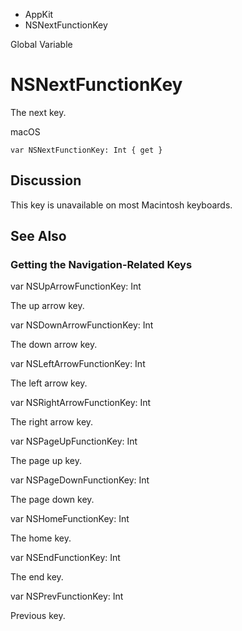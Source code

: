 

- AppKit
-  NSNextFunctionKey 

Global Variable

# NSNextFunctionKey

The next key.

macOS

``` source
var NSNextFunctionKey: Int { get }
```

## Discussion

This key is unavailable on most Macintosh keyboards.

## See Also

### Getting the Navigation-Related Keys

var NSUpArrowFunctionKey: Int

The up arrow key.

var NSDownArrowFunctionKey: Int

The down arrow key.

var NSLeftArrowFunctionKey: Int

The left arrow key.

var NSRightArrowFunctionKey: Int

The right arrow key.

var NSPageUpFunctionKey: Int

The page up key.

var NSPageDownFunctionKey: Int

The page down key.

var NSHomeFunctionKey: Int

The home key.

var NSEndFunctionKey: Int

The end key.

var NSPrevFunctionKey: Int

Previous key.

